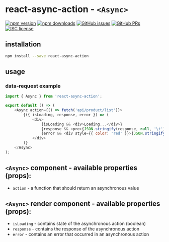 # react-async-action - `<Async>`

[![npm version](https://img.shields.io/npm/v/react-async-action.svg)](https://www.npmjs.com/package/react-async-action)
[![npm downloads](https://img.shields.io/npm/dm/react-async-action.svg)](https://www.npmjs.com/package/react-async-action)
[![GitHub issues](https://img.shields.io/github/issues/rootsher/react-async-action.svg)](https://github.com/ghengeveld/react-async/issues)
[![GitHub PRs](https://img.shields.io/github/issues-pr/rootsher/react-async-action.svg)](https://github.com/ghengeveld/react-async/pulls)
[![ISC license](https://img.shields.io/npm/l/react-async.svg)](https://opensource.org/licenses/ISC)

## installation

```bash
npm install --save react-async-action
```

## usage

### data-request example

```js
import { Async } from 'react-async-action';

export default () => (
    <Async action={() => fetch('api/product/list')}>
        {({ isLoading, response, error }) => (
            <div>
                {isLoading && <div>Loading...</div>}
                {response && <pre>{JSON.stringify(response, null, '\t')}</pre>}
                {error && <div style={{ color: 'red' }}>{JSON.stringify(error, null, '\t')}</div>}
            </div>
        )}
    </Async>
);
```

## `<Async>` component - available properties (props):

* `action` - a function that should return an asynchronous value

## `<Async>` render component - available properties (props):

* `isLoading` - contains state of the asynchronous action (boolean)
* `response` - contains the response of the asynchronous action
* `error` - contains an error that occurred in an asynchronous action
